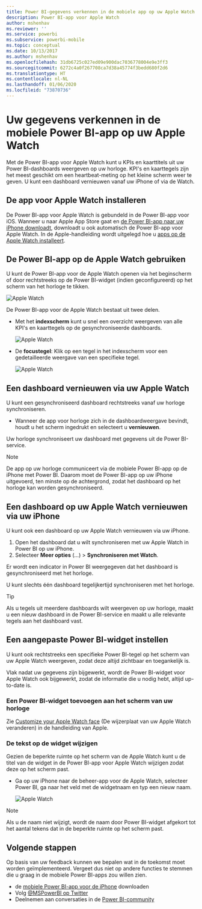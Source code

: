 ```yaml
---
title: Power BI-gegevens verkennen in de mobiele app op uw Apple Watch
description: Power BI-app voor Apple Watch
author: mshenhav
ms.reviewer: ''
ms.service: powerbi
ms.subservice: powerbi-mobile
ms.topic: conceptual
ms.date: 10/13/2017
ms.author: mshenhav
ms.openlocfilehash: 31db6725c027ed09e900dac7036778004e9e3ff3
ms.sourcegitcommit: 6272c4a0f267708ca7d38a45774f3bedd680f2d6
ms.translationtype: HT
ms.contentlocale: nl-NL
ms.lasthandoff: 01/06/2020
ms.locfileid: "73870736"
---
```

# <a name="explore-your-data-in-the-power-bi-mobile-app-on-your-apple-watch"></a>Uw gegevens verkennen in de mobiele Power BI-app op uw Apple Watch
Met de Power BI-app voor Apple Watch kunt u KPIs en kaarttitels uit uw Power BI-dashboards weergeven op uw horloge. KPI's en kaarttegels zijn het meest geschikt om een heartbeat-meting op het kleine scherm weer te geven. U kunt een dashboard vernieuwen vanaf uw iPhone of via de Watch.

## <a name="install-the-apple-watch-app"></a>De app voor Apple Watch installeren
De Power BI-app voor Apple Watch is gebundeld in de Power BI-app voor iOS. Wanneer u naar Apple App Store gaat en [de Power BI-app naar uw iPhone downloadt](https://go.microsoft.com/fwlink/?LinkId=522062 "De iPhone-app downloaden"), downloadt u ook automatisch de Power BI-app voor Apple Watch. In de Apple-handleiding wordt uitgelegd hoe u [apps op de Apple Watch installeert](https://support.apple.com/HT204784).

## <a name="use-the-power-bi-app-on-the-apple-watch"></a>De Power BI-app op de Apple Watch gebruiken
U kunt de Power BI-app voor de Apple Watch openen via het beginscherm of door rechtstreeks op de Power BI-widget (indien geconfigureerd) op het scherm van het horloge te tikken.

![Apple Watch](./media/mobile-apple-watch/pbi_aplwatch_complicatn240arrow.png)

De Power BI-app voor de Apple Watch bestaat uit twee delen.

* Met het **indexscherm** kunt u snel een overzicht weergeven van alle KPI's en kaarttegels op de gesynchroniseerde dashboards.
  
  ![Apple Watch](./media/mobile-apple-watch/pbi_aplwatch_indexscreen240.png)
* De **focustegel**: Klik op een tegel in het indexscherm voor een gedetailleerde weergave van een specifieke tegel.
  
  ![Apple Watch](./media/mobile-apple-watch/pbi_aplwatch_kpi.png)

## <a name="refresh-a-dashboard-from-your-apple-watch"></a>Een dashboard vernieuwen via uw Apple Watch
U kunt een gesynchroniseerd dashboard rechtstreeks vanaf uw horloge synchroniseren.

* Wanneer de app voor horloge zich in de dashboardweergave bevindt, houdt u het scherm ingedrukt en selecteert u **vernieuwen**.

Uw horloge synchroniseert uw dashboard met gegevens uit de Power BI-service.

> [!NOTE]
> De app op uw horloge communiceert via de mobiele Power BI-app op de iPhone met Power BI. Daarom moet de Power BI-app op uw iPhone uitgevoerd, ten minste op de achtergrond, zodat het dashboard op het horloge kan worden gesynchroniseerd.
> 
> 

## <a name="refresh-a-dashboard-on-your-apple-watch-from-your-iphone"></a>Een dashboard op uw Apple Watch vernieuwen via uw iPhone
U kunt ook een dashboard op uw Apple Watch vernieuwen via uw iPhone.

1. Open het dashboard dat u wilt synchroniseren met uw Apple Watch in Power BI op uw iPhone. 
2. Selecteer **Meer opties** (...) > **Synchroniseren met Watch**.

Er wordt een indicator in Power BI weergegeven dat het dashboard is gesynchroniseerd met het horloge.

U kunt slechts één dashboard tegelijkertijd synchroniseren met het horloge.

> [!TIP]
> Als u tegels uit meerdere dashboards wilt weergeven op uw horloge, maakt u een nieuw dashboard in de Power BI-service en maakt u alle relevante tegels aan het dashboard vast.
> 
> 

## <a name="set-a-custom-power-bi-widget"></a>Een aangepaste Power BI-widget instellen
U kunt ook rechtstreeks een specifieke Power BI-tegel op het scherm van uw Apple Watch weergeven, zodat deze altijd zichtbaar en toegankelijk is.

Vlak nadat uw gegevens zijn bijgewerkt, wordt de Power BI-widget voor Apple Watch ook bijgewerkt, zodat de informatie die u nodig hebt, altijd up-to-date is.

### <a name="add-a-power-bi-widget-to-your-watch-face"></a>Een Power BI-widget toevoegen aan het scherm van uw horloge
Zie [Customize your Apple Watch face](https://support.apple.com/HT205536) (De wijzerplaat van uw Apple Watch veranderen) in de handleiding van Apple.

### <a name="change-the-text-on-the-widget"></a>De tekst op de widget wijzigen
Gezien de beperkte ruimte op het scherm van de Apple Watch kunt u de titel van de widget in de Power BI-app voor Apple Watch wijzigen zodat deze op het scherm past.

* Ga op uw iPhone naar de beheer-app voor de Apple Watch, selecteer Power BI, ga naar het veld met de widgetnaam en typ een nieuw naam.
  
  ![Apple Watch](./media/mobile-apple-watch/pbi_aplwatch_oniphone.png)

> [!NOTE]
> Als u de naam niet wijzigt, wordt de naam door Power BI-widget afgekort tot het aantal tekens dat in de beperkte ruimte op het scherm past. 
> 
> 

## <a name="next-steps"></a>Volgende stappen
Op basis van uw feedback kunnen we bepalen wat in de toekomst moet worden geïmplementeerd. Vergeet dus niet op andere functies te stemmen die u graag in de mobiele Power BI-apps zou willen zien. 

* de [mobiele Power BI-app voor de iPhone](https://go.microsoft.com/fwlink/?LinkId=522062) downloaden
* Volg [@MSPowerBI op Twitter](https://twitter.com/MSPowerBI)
* Deelnemen aan conversaties in de [Power BI-community](https://community.powerbi.com/)

